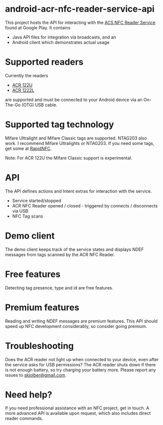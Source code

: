 android-acr-nfc-reader-service-api
==================================
This project hosts the API for interacting with the [ACS NFC Reader Service](https://play.google.com/store/apps/details?id=com.skjolberg.acs) found at Google Play. 
It contains
 * Java API files for integration via broadcasts, and an
 * Android client which demonstrates actual usage

Supported readers
=================
Currently the readers
 * [ACR 122U](http://www.acs.com.hk/index.php?pid=product&id=ACR122U) 
 * [ACR 1222L](http://www.acs.com.hk/index.php?pid=product&id=ACR1222L)
 
are supported and must be connected to your Android device via an On-The-Go (OTG) USB cable.

Supported tag technology
========================
Mifare Ultralight and Mifare Classic tags are supported. NTAG203 also work. I recommend Mifare Ultralights or NTAG203. 
If you need some tags, get some at [RapidNFC](http://rapidnfc.com/r/1372).

Note: For ACR 122U the Mifare Classic support is experimental.

API
===
The API defines actions and Intent extras for interaction with the service.
 * Service started/stopped 
 * ACR NFC Reader opened / closed - triggered by connects / disconnects via USB
 * NFC Tag scans 

Demo client
===========
The demo client keeps track of the service states and displays NDEF messages from tags scanned by the ACR NFC Reader.

Free features
===========
Detecting tag presence, type and id are free features.

Premium features
===========
Reading and writing NDEF messages are premium features. This API should speed up NFC development considerably, so consider going premium.

Troubleshooting
===========
Does the ACR reader not light up when connected to your device, even after the service asks for USB permissions? The ACR reader shuts down if there is not enough battery, so try charging your battery more. Please report any issues to skjolber@gmail.com.

Need help?
===========
If you need professional assistance with an NFC project, get in touch. A more advanced API is available upon request, which also includes direct reader commands.
